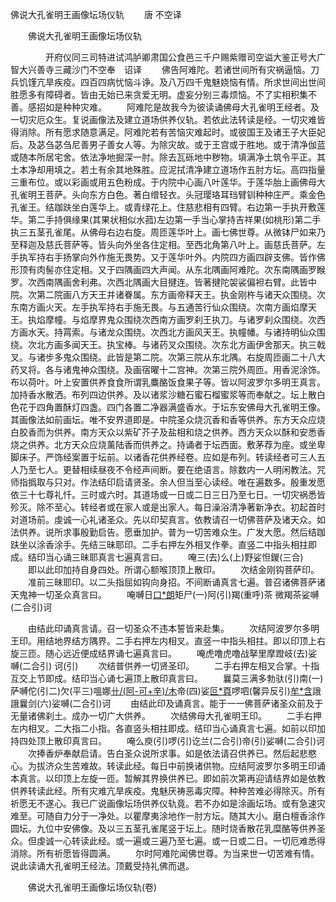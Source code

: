   佛说大孔雀明王画像坛场仪轨
　　唐 不空译




　　佛说大孔雀明王画像坛场仪轨

　　　　开府仪同三司特进试鸿胪卿肃国公食邑三千户赐紫赠司空谥大鉴正号大广智大兴善寺三藏沙门不空奉　诏译
　　佛告阿难陀。若诸世间所有灾祸逼恼。刀兵饥馑亢旱疾疫。四百四病忧恼斗诤。及八万四千鬼魅娆恼有情。所求世间出世间胜愿多有障碍者。皆由无始已来贪爱无明。虚妄分别三毒烦恼。不了实相积集不善。感招如是种种灾难。
　　阿难陀是故我今为彼读诵佛母大孔雀明王经者。及一切灾厄众生。复说画像法及建立道场供养仪轨。若依此法转读是经。一切灾难皆得消除。所有愿求随意满足。阿难陀若有苦恼灾难起时。或彼国王及诸王子大臣妃后。及苾刍苾刍尼善男子善女人等。为除灾故。或于王宫或于胜地。或于清净伽蓝或随本所居宅舍。依法净地掘深一肘。除去瓦砾地中秽物。填满净土筑令平正。其土本净却用填之。若土有余其地殊胜。应泥拭清净建立道场作五肘方坛。高四指量三重布位。或以彩画或用五色粉成。于内院中心画八叶莲华。于莲华胎上画佛母大孔雀明王菩萨。头向东方白色。著白缯轻衣。头冠璎珞耳珰臂钏种种庄严。乘金色孔雀王。结跏趺坐白莲华上。或青绿花上。住慈悲相有四臂。右边第一手执开敷莲华。第二手持俱缘果(其果状相似水菰)左边第一手当心掌持吉祥果(如桃形)第二手执三五茎孔雀尾。从佛母右边右旋。周匝莲华叶上。画七佛世尊。从微钵尸如来乃至释迦及慈氏菩萨等。皆头向外坐各住定相。至西北角第八叶上。画慈氏菩萨。左手执军持右手扬掌向外作施无畏势。又于莲华叶外。内院四方画四辟支佛。皆作佛形顶有肉髻亦住定相。又于四隅画四大声闻。从东北隅画阿难陀。次东南隅画罗睺罗。次西南隅画舍利弗。次西北隅画大目揵连。皆著揵陀袈裟偏袒右臂。此皆中院。次第二院画八方天王并诸眷属。东方画帝释天王。执金刚杵与诸天众围绕。次东南方画火天。左手执军持右手施无畏。与五通苦行仙众围绕。次南方画焰摩天王。执焰摩幢。与焰摩界鬼众围绕次西南方画罗刹王执刀。与诸罗刹众围绕。次西方画水天。持罥索。与诸龙众围绕。次西北方画风天王。执幢幡。与诸持明仙众围绕。次北方画多闻天王。执宝棒。与诸药叉众围绕。次东北方画伊舍那天。执三戟叉。与诸步多鬼众围绕。此皆是第二院。次第三院从东北隅。右旋周匝画二十八大药叉将。各与诸鬼神众围绕。及画宿曜十二宫神。次第三院外周匝。用香泥涂饰。布以荷叶。叶上安置供养食食所谓乳麋酪饭食果子等。皆以阿波罗尔多明王真言。加持香水散洒。布列四边供养。及以诸浆沙糖石蜜石榴蜜浆等而奉献之。坛上散白色花于四角置酥灯四盏。四门各置二净器满盛香水。于坛东安佛母大孔雀明王像。其画像法如前画坛。唯不安界道即是。中院圣众烧沉香和香等供养。东方天众应烧白胶香而为供养。南方天众以紫矿芥子及盐相和烧之供养。西方天众以酥和安悉香烧之供养。北方天众应烧薰陆香而供养之。持诵者于坛西面。敷茅荐为座。或坐卑脚床子。严饰经案置于坛前。以诸香花供养经卷。应如是布列。转读经者可三人五人乃至七人。更替相续昼夜不令经声间断。要在绝语言。除数内一人明闲教法。咒师指撝取与只对。作法结印启请贤圣。余人但当至心读经。唯在遍数多。殷重发愿依三十七尊礼忏。三时或六时。其道场或一日或二日三日乃至七日。一切灾祸悉皆殄灭。除不至心。转经者或在家人或是出家人。每日澡浴清净著新净衣。初起首时对道场前。虔诚一心礼诸圣众。先以印契真言。依教请召一切佛菩萨及诸天众。如法供养。说所求事殷勤启告。愿垂加护。普为一切苦难众生。广发大愿。然后结跏趺坐以涂香涂手。先结三昧耶印。二手右押左外相叉作拳。直竖二中指头相拄即成。结印当心诵三昧耶真言七遍真言曰。
　　唵三(去)么(上)野娑怛鍐(三合)
　　即以此印加持自身四处。所谓心额喉顶顶上散印。
　　次结金刚钩菩萨印。
　　准前三昧耶印。以二头指屈如钩向身招。不间断诵真言七遍。普召诸佛菩萨诸天鬼神一切圣众真言曰。
　　唵嚩日[口*朗](二合引)矩尸(一)阿(引)羯(重呼)茶
微羯茶娑嚩(二合引)诃


　　由结此印诵真言请。召一切圣众不违本誓皆来赴集。
　　次结阿波罗尔多明王印。用结地界结方隅界。二手右押左内相叉。直竖一中指头相拄。即以印顶上右旋三匝。随心远近便成结界诵七遍真言曰。
　　唵虎噜虎噜战拏里摩蹬岐(去)娑嚩(二合引)
诃(引)
　　次结普供养一切贤圣印。
　　二手右押左相叉合掌。十指互交上节即成。结印当心诵七遍顶上散印真言曰。
　　曩莫三满多勃驮(引)南(一)萨嚩佗(引二)欠(平三)嗢娜[卄/(阿-可+辛)/木](二合)帝(四)娑[叵*頁](二合)啰呬(馨异反引)[牟*含](五)誐誐曩剑(六)娑嚩(二合引)诃
　　由结此印及诵真言。能于一一佛菩萨诸圣众前及于无量诸佛刹土。成办一切广大供养。
　　次结佛母大孔雀明王印。
　　二手右押左内相叉。二大指二小指。各直竖头相拄即成。结印当心诵真言七遍。如前以印加持四处顶上散印真言曰。
　　唵么庾(引)啰(引)讫兰(二合引)帝(引)娑嚩(二合引)诃
　　次捧香炉奉献启请。告白圣众说所求事。如是依法请召供养已。然后起悲愍心。为拔济众生苦难故。转读此经。每日中前换诸供物。应结阿波罗尔多明王印诵本真言。以印顶上左旋一匝。暂解其界换供养已。即如前次第再迎请结界如是依教供养转读此经。所有灾难亢旱疾疫。鬼魅厌祷恶毒灾障。种种苦难必得除灭。所有祈愿无不遂心。我已广说画像坛场供养仪轨竟。若不办如是涂画坛场。或有急速灾难至。可随自力分于一净处。以瞿摩夷涂地作一肘方坛。随其大小。磨白檀香涂作圆坛。九位中安佛像。及以三五茎孔雀尾竖于坛上。随时烧香散花乳糜酪等供养圣众。但虔诚一心转读此经。或一遍或三遍乃至七遍。或一日或二日。一切厄难悉得消除。所有祈愿皆得圆满。
　　尔时阿难陀闻佛世尊。为当来世一切苦难有情。说此读诵大孔雀明王经法。顶戴受持礼佛而退。

　　佛说大孔雀明王画像坛场仪轨(卷)


